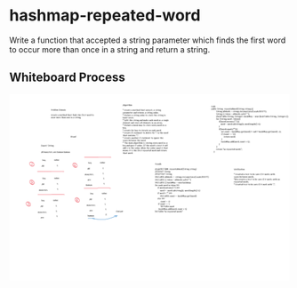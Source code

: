 # hashmap-repeated-word

Write a function that accepted a string parameter which  finds the first word to occur more than once in a string and return a string.

## Whiteboard Process

![hashmap-repeated-word](/HashTable/app/src/main/java/HashTable/images/code-challeng-31.png)